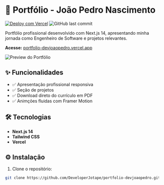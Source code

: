 # 🚀 Portfólio - João Pedro Nascimento

[![Deploy com Vercel](https://vercel.com/button)](https://portfolio-devjoaopedro.vercel.app/)
![GitHub last commit](https://img.shields.io/github/last-commit/DeveloperJotape/portfolio-devjoaopedro)

Portfólio profissional desenvolvido com Next.js 14, apresentando minha jornada como Engenheiro de Software e projetos relevantes.

**Acesse:** [portfolio-devjoaopedro.vercel.app](https://portfolio-devjoaopedro.vercel.app/)

![Preview do Portfólio](public/assets/portfolio.jpg) <!-- Adicione uma imagem de preview -->

## ✨ Funcionalidades

- ✅ Apresentação profissional responsiva
- ✅ Seção de projetos
- ✅ Download direto do currículo em PDF
- ✅ Animções fluidas com Framer Motion

## 🛠 Tecnologias

- **Next.js 14**
- **Tailwind CSS**
- **Vercel**

## ⚙️ Instalação

1. Clone o repositório:

```bash
git clone https://github.com/DeveloperJotape/portfolio-devjoaopedro.git
```

